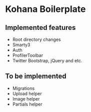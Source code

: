 # Kohana Boilerplate

## Implemented features
* Root directory changes
* Smarty3
* Auth
* ProfilerToolbar
* Twitter Bootstrap, jQuery and etc.

## To be implemented
* Migrations
* Upload helper
* Image helper
* Partials helper

